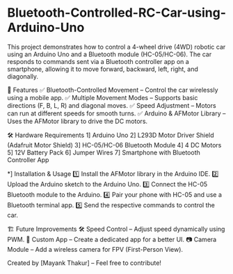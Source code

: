 # Bluetooth-Controlled-RC-Car-using-Arduino-Uno
This project demonstrates how to control a 4-wheel drive (4WD) robotic car using an Arduino Uno and a Bluetooth module (HC-05/HC-06). The car responds to commands sent via a Bluetooth controller app on a smartphone, allowing it to move forward, backward, left, right, and diagonally.

📌 Features
✅ Bluetooth-Controlled Movement – Control the car wirelessly using a mobile app.
✅ Multiple Movement Modes – Supports basic directions (F, B, L, R) and diagonal moves.
✅ Speed Adjustment – Motors can run at different speeds for smooth turns.
✅ Arduino & AFMotor Library – Uses the AFMotor library to drive the DC motors.

🛠️ Hardware Requirements
1] Arduino Uno
2] L293D Motor Driver Shield (Adafruit Motor Shield)
3] HC-05/HC-06 Bluetooth Module
4] 4 DC Motors
5] 12V Battery Pack
6] Jumper Wires
7] Smartphone with Bluetooth Controller App

 *] Installation & Usage
1️⃣ Install the AFMotor library in the Arduino IDE.
2️⃣ Upload the Arduino sketch to the Arduino Uno.
3️⃣ Connect the HC-05 Bluetooth module to the Arduino.
4️⃣ Pair your phone with HC-05 and use a Bluetooth terminal app.
5️⃣ Send the respective commands to control the car.

🏗 Future Improvements
🛠 Speed Control – Adjust speed dynamically using PWM.
📱 Custom App – Create a dedicated app for a better UI.
📷 Camera Module – Add a wireless camera for FPV (First-Person View).

Created by [Mayank Thakur] – Feel free to contribute!
